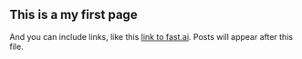## This is a my first page

And you can include links, like this [link to fast.ai](https://www.fast.ai). Posts will appear after this file. 
